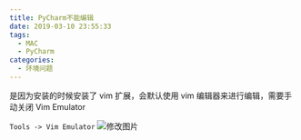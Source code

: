 ```yaml
---
title: PyCharm不能编辑
date: 2019-03-10 23:55:33
tags:
  - MAC
  - PyCharm
categories:
  - 环境问题
---
```


是因为安装的时候安装了 vim 扩展，会默认使用 vim 编辑器来进行编辑，需要手动关闭 Vim Emulator
<!-- more -->
`Tools -> Vim Emulator`
![修改图片](/img/img.png)
